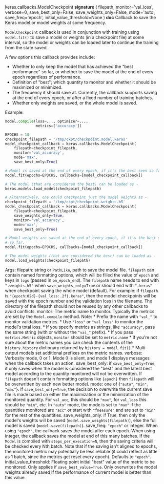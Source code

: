 keras.callbacks.ModelCheckpoint
__signature__
(
  filepath,
  monitor='val_loss',
  verbose=0,
  save_best_only=False,
  save_weights_only=False,
  mode='auto',
  save_freq='epoch',
  initial_value_threshold=None
)
__doc__
Callback to save the Keras model or model weights at some frequency.

`ModelCheckpoint` callback is used in conjunction with training using
`model.fit()` to save a model or weights (in a checkpoint file) at some
interval, so the model or weights can be loaded later to continue the
training from the state saved.

A few options this callback provides include:

- Whether to only keep the model that has achieved the "best performance" so
  far, or whether to save the model at the end of every epoch regardless of
  performance.
- Definition of "best"; which quantity to monitor and whether it should be
  maximized or minimized.
- The frequency it should save at. Currently, the callback supports saving
  at the end of every epoch, or after a fixed number of training batches.
- Whether only weights are saved, or the whole model is saved.

Example:

```python
model.compile(loss=..., optimizer=...,
              metrics=['accuracy'])

EPOCHS = 10
checkpoint_filepath = '/tmp/ckpt/checkpoint.model.keras'
model_checkpoint_callback = keras.callbacks.ModelCheckpoint(
    filepath=checkpoint_filepath,
    monitor='val_accuracy',
    mode='max',
    save_best_only=True)

# Model is saved at the end of every epoch, if it's the best seen so far.
model.fit(epochs=EPOCHS, callbacks=[model_checkpoint_callback])

# The model (that are considered the best) can be loaded as -
keras.models.load_model(checkpoint_filepath)

# Alternatively, one could checkpoint just the model weights as -
checkpoint_filepath = '/tmp/ckpt/checkpoint.weights.h5'
model_checkpoint_callback = keras.callbacks.ModelCheckpoint(
    filepath=checkpoint_filepath,
    save_weights_only=True,
    monitor='val_accuracy',
    mode='max',
    save_best_only=True)

# Model weights are saved at the end of every epoch, if it's the best seen
# so far.
model.fit(epochs=EPOCHS, callbacks=[model_checkpoint_callback])

# The model weights (that are considered the best) can be loaded as -
model.load_weights(checkpoint_filepath)
```

Args:
    filepath: string or `PathLike`, path to save the model file.
        `filepath` can contain named formatting options,
        which will be filled the value of `epoch` and keys in `logs`
        (passed in `on_epoch_end`).
        The `filepath` name needs to end with `".weights.h5"` when
        `save_weights_only=True` or should end with `".keras"` when
        checkpoint saving the whole model (default).
        For example:
        if `filepath` is `"{epoch:02d}-{val_loss:.2f}.keras"`, then the
        model checkpoints will be saved with the epoch number and the
        validation loss in the filename. The directory of the filepath
        should not be reused by any other callbacks to avoid conflicts.
    monitor: The metric name to monitor. Typically the metrics are set by
        the `Model.compile` method. Note:
        * Prefix the name with `"val_"` to monitor validation metrics.
        * Use `"loss"` or `"val_loss"` to monitor the model's total loss.
        * If you specify metrics as strings, like `"accuracy"`, pass the
            same string (with or without the `"val_"` prefix).
        * If you pass `metrics.Metric` objects, `monitor` should be set to
            `metric.name`
        * If you're not sure about the metric names you can check the
            contents of the `history.history` dictionary returned by
            `history = model.fit()`
        * Multi-output models set additional prefixes on the metric names.
    verbose: Verbosity mode, 0 or 1. Mode 0 is silent, and mode 1
        displays messages when the callback takes an action.
    save_best_only: if `save_best_only=True`, it only saves when the model
        is considered the "best" and the latest best model according to the
        quantity monitored will not be overwritten. If `filepath` doesn't
        contain formatting options like `{epoch}` then `filepath` will be
        overwritten by each new better model.
    mode: one of {`"auto"`, `"min"`, `"max"`}. If `save_best_only=True`, the
        decision to overwrite the current save file is made based on either
        the maximization or the minimization of the monitored quantity.
        For `val_acc`, this should be `"max"`, for `val_loss` this should be
        `"min"`, etc. In `"auto"` mode, the mode is set to `"max"` if the
        quantities monitored are `"acc"` or start with `"fmeasure"` and are
        set to `"min"` for the rest of the quantities.
    save_weights_only: if True, then only the model's weights will be saved
        (`model.save_weights(filepath)`), else the full model is saved
        (`model.save(filepath)`).
    save_freq: `"epoch"` or integer. When using `"epoch"`, the callback
        saves the model after each epoch. When using integer, the callback
        saves the model at end of this many batches. If the `Model` is
        compiled with `steps_per_execution=N`, then the saving criteria will
        be checked every Nth batch. Note that if the saving isn't aligned to
        epochs, the monitored metric may potentially be less reliable (it
        could reflect as little as 1 batch, since the metrics get reset
        every epoch). Defaults to `"epoch"`.
    initial_value_threshold: Floating point initial "best" value of the
        metric to be monitored. Only applies if `save_best_value=True`. Only
        overwrites the model weights already saved if the performance of
        current model is better than this value.
